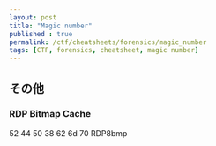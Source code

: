 ```yaml
---
layout: post
title: "Magic number"
published : true
permalink: /ctf/cheatsheets/forensics/magic_number
tags: [CTF, forensics, cheatsheet, magic number]
---
```


## その他
### RDP Bitmap Cache
52 44 50 38 62 6d 70 RDP8bmp
